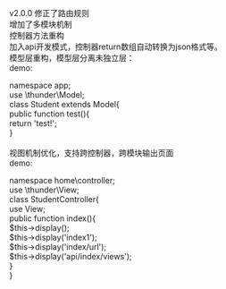 v2.0.0
修正了路由规则<br>
增加了多模块机制<br>
控制器方法重构<br>
加入api开发模式，控制器return数组自动转换为json格式等。<br>
模型层重构，模型层分离未独立层：<br>
demo:<br>

namespace app;<br>
use \thunder\Model;<br>
class Student extends Model{<br>
    public function test(){<br>
        return 'test!';<br>
    }<br>
<br>
视图机制优化，支持跨控制器，跨模块输出页面<br>
demo:<br>

namespace home\controller;<br>
use \thunder\View;<br>
class StudentController{<br>
    use View;<br>
    public function index(){<br>
        $this->display();<br>
        $this->display('index1');<br>
        $this->display('index/url');<br>
        $this->display('api/index/views');<br>
    }<br>
}<br>
